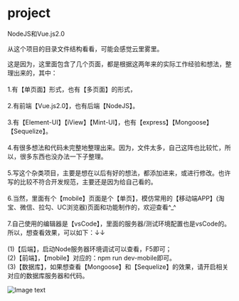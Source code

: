 # project
NodeJS和Vue.js2.0

从这个项目的目录文件结构看看，可能会感觉云里雾里。

这是因为，这里面包含了几个页面，都是根据这两年来的实际工作经验和想法，整理出来的，其中：<br/><br/>
1.有【单页面】形式，也有【多页面】的形式，<br/><br/>
2.有前端【Vue.js2.0】，也有后端【NodeJS】。<br/><br/>
3.有【Element-UI】【iView】【Mint-UI】，也有【express】【Mongoose】【Sequelize】。<br/><br/>
4.有很多想法和代码未完整地整理出来。因为，文件太多，自己这阵也比较忙，所以，很多东西也没办法一下子整理。<br/><br/>
5.写这个杂类项目，主要是想在以后有好的想法，都添加进来，或进行修改。也许写的比较不符合开发规范，主要还是因为给自己看的。<br/><br/>
6.当然，里面有个【mobile】页面是个【单页】，模仿常用的【移动端APP】(淘宝、微信、拉勾、UC浏览器)页面和功能制作的，欢迎查看^_^<br/><br/>
7.自己使用的编辑器是【vsCode】，里面的服务器/测试环境配置也是vsCode的。所以，想查看效果，可以如下：↓↓<br/><br/>
(1)【后端】，启动Node服务器环境调试可以查看，F5即可；<br/>
(2)【前端】，【mobile】对应的：npm run dev-mobile即可。<br/>
(3)【数据库】，如果想查看【Mongoose】和【Sequelize】的效果，请开启相关对应的数据库服务器和代码。<br/>


![Image text](https://raw.github.com/mgbmkw/images/01.png)





